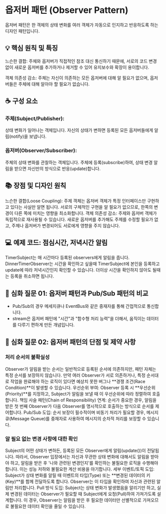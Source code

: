 # 옵저버 패턴 (Observer Pattern)
옵저버 패턴은 한 객체의 상태 변화를 여러 객체가 자동으로 인지하고 반응하도록 하는 디자인 패턴입니다.

## 💡 핵심 원칙 및 특징
느슨한 결합: 주체와 옵저버가 직접적인 참조 대신 통신하기 때문에, 서로의 코드 변경 없이 새로운 옵저버를 추가하거나 제거할 수 있어 유지보수와 확장이 용이합니다.

객체 의존성 감소: 주체는 자신이 의존하는 모든 옵저버에 대해 알 필요가 없으며, 옵저버들은 주체에 대해 알아야 할 필요가 없습니다. 

## ☕️ 구성 요소

### 주체(Subject/Publisher):
상태 변화가 일어나는 객체입니다. 자신의 상태가 변하면 등록된 모든 옵저버들에게 알림(notify)을 보냅니다.

### 옵저버(Observer/Subscriber):
주체의 상태 변화를 관찰하는 객체입니다. 주체에 등록(subscribe)하여, 상태 변경 알림을 받으면 자신만의 방식으로 반응(update)합니다. 

## 📚 장점 및 디자인 원칙
느슨한 결합(Loose Coupling): 주제 객체는 옵저버 객체가 특정 인터페이스만 구현하고 있다는 사실만 알면 됩니다. 서로의 구체적인 구현을 알 필요가 없으므로, 한쪽의 변경이 다른 쪽에 미치는 영향을 최소화합니다. 
객체 의존성 감소: 주제와 옵저버 객체가 독립적으로 재사용될 수 있습니다. 새로운 옵저버를 추가해도 주제를 수정할 필요가 없고, 주제나 옵저버가 변경되어도 서로에게 영향을 주지 않습니다. 

## 💻 예제 코드: 점심시간, 저녁시간 알림
TimerSubject는 매 시간마다 등록된 observers에게 알림을 줍니다. DinnerTimerObserver는 시간을 확인하고 싶을때 TimerSubject에 본인을 등록하고 update에 따라 저녁시간인지 확인할 수 있습니다. 더이상 시간을 확인하지 않아도 될때는 등록을 취소하면 됩니다.


## 🤔 심화 질문 01: 옵저버 패턴과 Pub/Sub 패턴의 비교
- Pub/Sub의 경우 메세지큐나 EventBus와 같은 중재자를 통해 간접적으로 통신합니다.
- stream은 옵저버 패턴에 "시간"과 "함수형 처리 능력"을 더해서, 움직이는 데이터를 다루기 편하게 만든 개념입니다.


## 🤔 심화 질문 02: 옵저버 패턴의 단점 및 제약 사항
### 처리 순서의 불확실성 
Observer가 알림을 받는 순서는 일반적으로 등록된 순서에 의존하지만, 패턴 자체는 특정 순서를 보장하지 않습니다. 만약 여러 Observer가 서로 의존하거나, 특정 순서대로 작업을 완료해야 하는 로직이 있다면 예상치 못한 버그나 **경쟁 조건(Race Condition)**이 발생할 수 있습니다.
우선순위 부여: Observer 등록 시 **우선순위(Priority)**를 지정하고, Subject가 알림을 보낼 때 이 우선순위에 따라 정렬하여 호출합니다.
책임 사슬 패턴(Chain of Responsibility) 연계: 순서가 중요한 경우, 알림을 받은 첫 번째 Observer가 다음 Observer를 명시적으로 호출하는 방식으로 순서를 제어합니다.
Pub/Sub 도입: 순서 보장이 필수적이며 비동기 처리가 필요할 경우, 메시지 큐(Message Queue)를 중재자로 사용하여 메시지의 순차적 처리를 보장할 수 있습니다.

### 알 필요 없는 변경 사항에 대한 확인
Subject의 어떤 상태가 변하든, 등록된 모든 Observer에게 알림(update())이 전달됩니다. 따라서, Observer 입장에서는 자신과 무관한 상태 변화에 대해서도 알림을 받아야 하고, 알림을 받은 후 '나와 관련된 변경인지'를 확인하는 불필요한 로직을 수행해야 합니다. 이는 성능 저하와 불필요한 계산 비용을 야기합니다.
세부 이벤트/토픽 도입: Subject가 상태 변화를 알릴 때 이벤트의 타입(Type) 또는 **변경된 데이터의 키(Key)**를 함께 전달하도록 합니다. Observer는 이 타입을 확인하여 자신과 관련된 알림만 처리합니다.
Pull 방식 도입: Subject는 상태 변화가 발생했음을 알리기만 하고, 실제 변경된 데이터는 Observer가 필요할 때 Subject에게 요청(Pull)하여 가져가도록 설계합니다. 이 경우, Observer는 알림을 받은 후 필요한 데이터만 선별적으로 가져오므로 불필요한 데이터 확인을 줄일 수 있습니다.